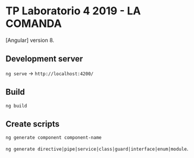 # TP Laboratorio 4 2019 - LA COMANDA

[Angular] version 8.

## Development server

`ng serve` -> `http://localhost:4200/`

## Build

`ng build`

## Create scripts

`ng generate component component-name` 

`ng generate directive|pipe|service|class|guard|interface|enum|module`.
